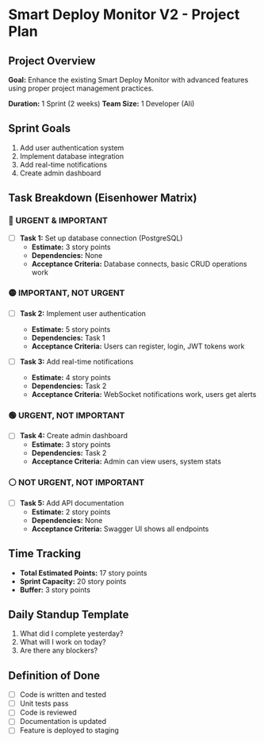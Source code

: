 # Smart Deploy Monitor V2 - Project Plan

## Project Overview
**Goal:** Enhance the existing Smart Deploy Monitor with advanced features using proper project management practices.

**Duration:** 1 Sprint (2 weeks)
**Team Size:** 1 Developer (Ali)

## Sprint Goals
1. Add user authentication system
2. Implement database integration
3. Add real-time notifications
4. Create admin dashboard

## Task Breakdown (Eisenhower Matrix)

### 🔴 URGENT & IMPORTANT
- [ ] **Task 1:** Set up database connection (PostgreSQL)
  - **Estimate:** 3 story points
  - **Dependencies:** None
  - **Acceptance Criteria:** Database connects, basic CRUD operations work

### 🟡 IMPORTANT, NOT URGENT  
- [ ] **Task 2:** Implement user authentication
  - **Estimate:** 5 story points
  - **Dependencies:** Task 1
  - **Acceptance Criteria:** Users can register, login, JWT tokens work

- [ ] **Task 3:** Add real-time notifications
  - **Estimate:** 4 story points
  - **Dependencies:** Task 2
  - **Acceptance Criteria:** WebSocket notifications work, users get alerts

### 🟢 URGENT, NOT IMPORTANT
- [ ] **Task 4:** Create admin dashboard
  - **Estimate:** 3 story points
  - **Dependencies:** Task 2
  - **Acceptance Criteria:** Admin can view users, system stats

### ⚪ NOT URGENT, NOT IMPORTANT
- [ ] **Task 5:** Add API documentation
  - **Estimate:** 2 story points
  - **Dependencies:** None
  - **Acceptance Criteria:** Swagger UI shows all endpoints

## Time Tracking
- **Total Estimated Points:** 17 story points
- **Sprint Capacity:** 20 story points
- **Buffer:** 3 story points

## Daily Standup Template
1. What did I complete yesterday?
2. What will I work on today?
3. Are there any blockers?

## Definition of Done
- [ ] Code is written and tested
- [ ] Unit tests pass
- [ ] Code is reviewed
- [ ] Documentation is updated
- [ ] Feature is deployed to staging